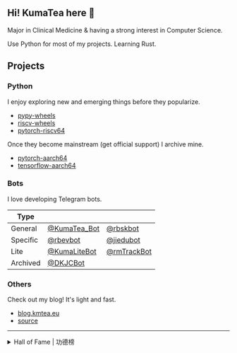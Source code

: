 ## Hi! KumaTea here 👋

Major in Clinical Medicine & having a strong interest in Computer Science.

Use Python for most of my projects. Learning Rust.

## Projects

### Python

I enjoy exploring new and emerging things before they popularize.

* [pypy-wheels](https://github.com/KumaTea/pypy-wheels)
* [riscv-wheels](https://github.com/KumaTea/riscv-wheels)
* [pytorch-riscv64](https://github.com/KumaTea/pytorch-riscv64)

Once they become mainstream (get official support) I archive mine.

* [pytorch-aarch64](https://github.com/KumaTea/pytorch-aarch64)
* [tensorflow-aarch64](https://github.com/KumaTea/tensorflow-aarch64)

### Bots

I love developing Telegram bots.

| Type | | |
| --- | --- | --- |
| General  | [@KumaTea_Bot](https://github.com/KumaTea/KumaTea-bot) | [@rbskbot](https://github.com/KumaTea/NextBot)                           |
| Specific | [@rbevbot](https://github.com/KumaTea/EvalBot)         | [@jiedubot](https://github.com/KumaTea/GamBot)                           |
| Lite     | [@KumaLiteBot](https://github.com/KumaTea/KumaLiteBot) | [@rmTrackBot](https://github.com/KumaTea/lite-bots/tree/main/rmTrackBot) |
| Archived | [@DKJCBot](https://github.com/KumaTea/daka)            |                                                                          |

### Others

Check out my blog! It's light and fast.

* [blog.kmtea.eu](https://blog.kmtea.eu)
* [source](https://github.com/KumaTea/blog)

---

<details>
  <summary>
    Hall of Fame | 功德榜
  </summary>
  
  Listing (not in order) platforms and individuals who provided help during my process of learning programming.

  ### Active

  * <a href="https://github.com/"><img src="https://github.githubassets.com/assets/GitHub-Mark-ea2971cee799.png" height="60" alt="GitHub" /></a> For providing [Education Pack](https://education.github.com/students), especially Copilot access, and files & pages hosting (via releases)
  * <a href="https://www.jetbrains.com/"><img src="https://upload.wikimedia.org/wikipedia/en/thumb/0/08/JetBrains_beam_logo.svg/240px-JetBrains_beam_logo.svg.png" height="60" alt="JetBrains" /></a> For providing [Education Pack](https://www.jetbrains.com/community/education/)
  * <a href="https://www.cloudflare.com/"><img src="https://upload.wikimedia.org/wikipedia/commons/thumb/9/94/Cloudflare_Logo.png/240px-Cloudflare_Logo.png" height="60" alt="Cloudflare" /></a> For providing free DNS service, CDN proxies and Workers

  ### Archive
  
  * <a href="https://azure.microsoft.com/"><img src="https://upload.wikimedia.org/wikipedia/commons/thumb/f/fa/Microsoft_Azure.svg/150px-Microsoft_Azure.svg.png" height="60" alt="Azure" /></a> For providing Education Pack (through Github), especially VPS
</details>
